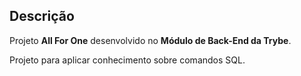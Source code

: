 ## Descrição

Projeto __All For One__ desenvolvido no __Módulo de Back-End da Trybe__.

Projeto para aplicar conhecimento sobre comandos SQL.